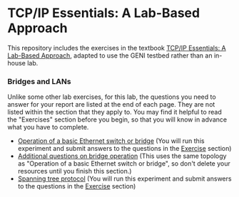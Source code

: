 # TCP/IP Essentials: A Lab-Based Approach

This repository includes the exercises in the textbook [TCP/IP Essentials: A Lab-Based Approach](https://www.amazon.com/TCP-IP-Essentials-Lab-Based-Approach/dp/052160124X), adapted to use the GENI testbed rather than an in-house lab.

### Bridges and LANs

Unlike some other lab exercises, for this lab, the questions you need to answer for your report are listed at the end of each page. They are not listed within the section that they apply to. You may find it helpful to read the "Exercises" section before you begin, so that you will know in advance what you have to complete.

* [Operation of a basic Ethernet switch or bridge](https://witestlab.poly.edu/blog/basic-ethernet-switch-operation/) (You will run this experiment and submit answers to the questions in the [Exercise](https://witestlab.poly.edu/blog/basic-ethernet-switch-operation/#exercise) section)
* [Additional questions on bridge operation](3-5-simple-bridge.md) (This uses the same topology as "Operation of a basic Ethernet switch or bridge", so don't delete your resources until you finish this section.)
* [Spanning tree protocol](https://witestlab.poly.edu/blog/the-spanning-tree-protocol/) (You will run this experiment and submit answers to the questions in the [Exercise](https://witestlab.poly.edu/blog/the-spanning-tree-protocol/#exercise) section)

